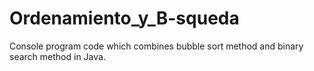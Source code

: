 # Ordenamiento_y_B-squeda
Console program code which combines bubble sort method and binary search method in Java.
